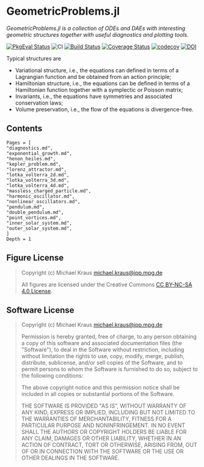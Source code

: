 
# GeometricProblems.jl

*GeometricProblems.jl is a collection of ODEs and DAEs with interesting geometric structures
together with useful diagnostics and plotting tools.*

[![PkgEval Status](https://juliaci.github.io/NanosoldierReports/pkgeval_badges/G/GeometricProblems.svg)](https://juliaci.github.io/NanosoldierReports/pkgeval_badges/G/GeometricProblems.html)
![CI](https://github.com/JuliaGNI/GeometricProblems.jl/workflows/CI/badge.svg)
[![Build Status](https://travis-ci.org/JuliaGNI/GeometricProblems.jl.svg?branch=master)](https://travis-ci.org/JuliaGNI/GeometricProblems.jl)
[![Coverage Status](https://coveralls.io/repos/github/JuliaGNI/GeometricProblems.jl/badge.svg)](https://coveralls.io/github/JuliaGNI/GeometricProblems.jl)
[![codecov](https://codecov.io/gh/JuliaGNI/GeometricProblems.jl/branch/master/graph/badge.svg)](https://codecov.io/gh/JuliaGNI/GeometricProblems.jl)
[![DOI](https://zenodo.org/badge/doi/10.5281/zenodo.3740036.svg)](https://doi.org/10.5281/zenodo.3740036)

Typical structures are
* Variational structure, i.e., the equations can defined in terms of a Lagrangian function and be obtained from an action principle;
* Hamiltonian structure, i.e., the equations can be defined in terms of a Hamiltonian function together with a symplectic or Poisson matrix;
* Invariants, i.e., the equations have symmetries and associated conservation laws;
* Volume preservation, i.e., the flow of the equations is divergence-free.


## Contents

```@contents
Pages = [
"diagnostics.md",
"exponential_growth.md",
"henon_heiles.md",
"kepler_problem.md",
"lorenz_attractor.md",
"lotka_volterra_2d.md",
"lotka_volterra_3d.md",
"lotka_volterra_4d.md",
"massless_charged_particle.md",
"harmonic_oscillator.md",
"nonlinear_oscillators.md",
"pendulum.md",
"double_pendulum.md",
"point_vortices.md",
"inner_solar_system.md",
"outer_solar_system.md",
]
Depth = 1
```


## Figure License

> Copyright (c) Michael Kraus <michael.kraus@ipp.mpg.de>
>
> All figures are licensed under the Creative Commons [CC BY-NC-SA 4.0 License](https://creativecommons.org/licenses/by-nc-sa/4.0/).


## Software License

> Copyright (c) Michael Kraus <michael.kraus@ipp.mpg.de>
>
> Permission is hereby granted, free of charge, to any person obtaining a copy
> of this software and associated documentation files (the "Software"), to deal
> in the Software without restriction, including without limitation the rights
> to use, copy, modify, merge, publish, distribute, sublicense, and/or sell
> copies of the Software, and to permit persons to whom the Software is
> furnished to do so, subject to the following conditions:
>
> The above copyright notice and this permission notice shall be included in all
> copies or substantial portions of the Software.
>
> THE SOFTWARE IS PROVIDED "AS IS", WITHOUT WARRANTY OF ANY KIND, EXPRESS OR
> IMPLIED, INCLUDING BUT NOT LIMITED TO THE WARRANTIES OF MERCHANTABILITY,
> FITNESS FOR A PARTICULAR PURPOSE AND NONINFRINGEMENT. IN NO EVENT SHALL THE
> AUTHORS OR COPYRIGHT HOLDERS BE LIABLE FOR ANY CLAIM, DAMAGES OR OTHER
> LIABILITY, WHETHER IN AN ACTION OF CONTRACT, TORT OR OTHERWISE, ARISING FROM,
> OUT OF OR IN CONNECTION WITH THE SOFTWARE OR THE USE OR OTHER DEALINGS IN THE
> SOFTWARE.
